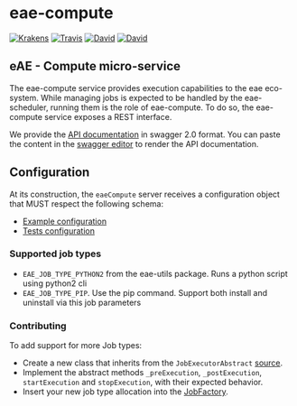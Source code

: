 # eae-compute
[![Krakens](https://img.shields.io/badge/made-with_Krakens-2B65EC.svg?style=flat-square)](https://eae.dsi.ic.ac.uk)
[![Travis](https://img.shields.io/travis/dsi-icl/eae-compute/master.svg?style=flat-square)](https://travis-ci.org/dsi-icl/eae-compute) 
[![David](https://img.shields.io/david/dsi-icl/eae-compute.svg?style=flat-square)](https://david-dm.org/dsi-icl/eae-compute) 
[![David](https://img.shields.io/david/dev/dsi-icl/eae-compute.svg?style=flat-square)](https://david-dm.org/dsi-icl/eae-compute?type=dev) 

eAE - Compute micro-service
---------------------------

The eae-compute service provides execution capabilities to the eae eco-system. While managing jobs is expected to be handled by the eae-scheduler, running them is the role of eae-compute. 
To do so, the eae-compute service exposes a REST interface. 

We provide the [API documentation](doc-api-swagger.yml) in swagger 2.0 format. You can paste the content in the [swagger editor](http://editor.swagger.io/) to render the API documentation.

## Configuration
At its construction, the `eaeCompute` server receives a configuration object that MUST respect the following schema:
 * [Example configuration](config/eae.compute.sample.config.js)
 * [Tests configuration](config/eae.compute.test.config.js)
 

### Supported job types
 * `EAE_JOB_TYPE_PYTHON2` from the eae-utils package. Runs a python script using python2 cli
 * `EAE_JOB_TYPE_PIP`. Use the pip command. Support both install and uninstall via this job parameters

### Contributing
To add support for more Job types:
 * Create a new class that inherits from the `JobExecutorAbstract` [source](src/jobExecutorAbstract.js).
 * Implement the abstract methods `_preExecution`, `_postExecution`, `startExecution` and `stopExecution`, with their expected behavior.
 * Insert your new job type allocation into the [JobFactory](src/jobExecutorFactory.js).
